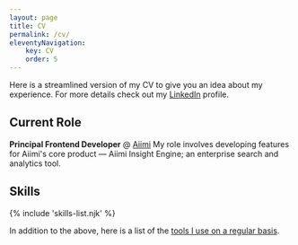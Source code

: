 ```yaml
---
layout: page
title: CV
permalink: /cv/
eleventyNavigation:
    key: CV
    order: 5
---
```


Here is a streamlined version of my CV to give you an idea about my experience. For more details check out my [LinkedIn](http://www.linkedin.com/in/ajaykarwal) profile.

## Current Role

**Principal Frontend Developer** @ [Aiimi](http://aiimi.com)
My role involves developing features for Aiimi's core product — Aiimi Insight Engine; an enterprise search and analytics tool.

## Skills

{% include 'skills-list.njk' %}

In addition to the above, here is a list of the [tools I use on a regular basis](/uses/).
